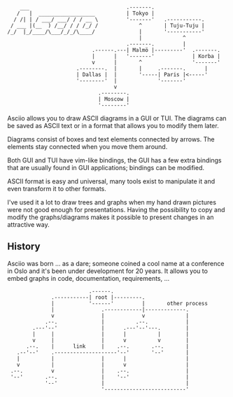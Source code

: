 ```
    ___                               .-------.
   /   |  __________________          | Tokyo |
  / /| | / ___/ ___/ / / __ \         '-------'   .-----------.
 / ___ |(__  ) /__/ / / /_/ /             ^       | Tuju-Tuju |
/_/  |_/____/\___/_/_/\____/              |       '-----------'
                                          |             ^
                                      .-------.         |
                           .------.---| Malmö |---------'  .-------.
                           |      |   '-------'            | Korba |
                           v      |       ^                '-------'
                      .--------.  |       |     .-------.      |
                      | Dallas |  |       '-----| Paris |<-----'
                      '--------'  |             '-------'
                                  v
                             .--------.
                             | Moscow |
                             '--------'
```

Asciio allows you to draw ASCII diagrams in a GUI or TUI. The diagrams can be saved as ASCII text or in a format that allows you to modify them later.

Diagrams consist of boxes and text elements connected by arrows. The elements stay connected when you move them around.

Both GUI and TUI have vim-like bindings, the GUI has a few extra bindings that are usually found in GUI applications; bindings can be modified.

ASCII format is easy and universal, many tools exist to manipulate it and even transform it to other formats.

I've used it a lot to draw trees and graphs when my hand drawn pictures were not good enough for presentations. Having the possibility to copy and modify the graphs/diagrams makes it possible to present changes in an attractive way.


## History

Asciio was born ... as a dare; someone coined a cool name at a conference in Oslo and it's been under development for 20 years. It allows you to embed graphs in code, documentation, requirements, ... 


```
                          .------.
              .-----------| root |---------.
              |           '------'         |       other process
              |               .------------|-------------.
              v               |            v             |
            .--.              |          .--.            |
        .---'--'              |      .---'--'---.        |
        |     |               |      |          |        |
        v     |               |      v          v        |
      .--.    |      link     |    .--.       .--.       |
   .--'--'    .--------------------'--'       '--'       |
   |          |               |      |                   |
   v          |               |      v                   |
 .--.         v               |    .--.                  |
 '--'       .--.              |    '--'                  |
            '--'              |                          |
                              '--------------------------'
```

